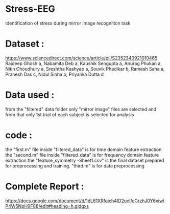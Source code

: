 # Stress-EEG
Identification of stress during mirror image recognition task 


# Dataset :
https://www.sciencedirect.com/science/article/pii/S2352340921010465
Rajdeep Ghosh a, Nabamita Deb a, Kaushik Sengupta a, Anurag Phukan a, Nitin Choudhury a, Sreshtha Kashyap a, Souvik Phadikar b, Ramesh Saha a, Pranesh Das c, Nidul Sinha b, Priyanka Dutta d

# Data used : 
from the "filtered" data folder only "mirror image" files are selected and from that only 1st trial of each subject is selected for analysis

# code :
the "first.m" file inside "filtered_data" is for time domain feature extraction 
the "second.m" file inside "filtered_data" is for frequency domain feature extraction 
the "feature_symmetry -Sheet1.csv" is the final dataset prepared for preprocessing and training.
"third.m" is for data preprocessing


# Complete Report :
https://docs.google.com/document/d/1dL61XRfoich4ID2ueIfeGrzhJ0Y6viwtP4W5NpH9F88/edit#heading=h.gjdgxs
